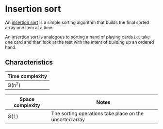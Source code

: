 # Insertion sort
An [insertion sort](https://en.wikipedia.org/wiki/Insertion_sort) is a simple sorting algorithm that builds the final sorted array one item at a time.

An insertion sort is analogous to sorting a hand of playing cards i.e. take one card and then look at the rest with the intent of building up an ordered hand.

## Characteristics
|Time complexity
|-
|Θ(n<sup>2</sup>)

|Space complexity |Notes
|- |-
|Θ(1) |The sorting operations take place on the unsorted array